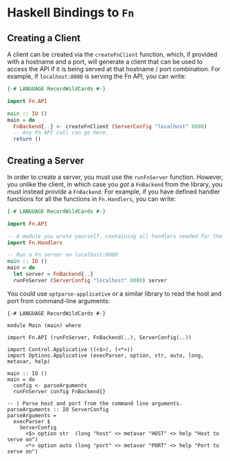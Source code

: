 # Haskell Bindings to `Fn`

## Creating a Client

A client can be created via the `createFnClient` function, which, if provided with a hostname and a port, will generate
a client that can be used to access the API if it is being served at that hostname / port combination. For example, if
`localhost:8080` is serving the Fn API, you can write:

```haskell
{-# LANGUAGE RecordWildCards #-}

import Fn.API

main :: IO ()
main = do
  FnBackend{..} <- createFnClient (ServerConfig "localhost" 8080)
  -- Any Fn API call can go here.
  return ()
```

## Creating a Server

In order to create a server, you must use the `runFnServer` function. However, you unlike the client, in which case you *got* a `FnBackend`
from the library, you must instead *provide* a `FnBackend`. For example, if you have defined handler functions for all the
functions in `Fn.Handlers`, you can write:

```haskell
{-# LANGUAGE RecordWildCards #-}

import Fn.API

-- A module you wrote yourself, containing all handlers needed for the FnBackend type.
import Fn.Handlers

-- Run a Fn server on localhost:8080
main :: IO ()
main = do
  let server = FnBackend{..}
  runFnServer (ServerConfig "localhost" 8080) server
```

You could use `optparse-applicative` or a similar library to read the host and port from command-line arguments:
```
{-# LANGUAGE RecordWildCards #-}

module Main (main) where

import Fn.API (runFnServer, FnBackend(..), ServerConfig(..))

import Control.Applicative ((<$>), (<*>))
import Options.Applicative (execParser, option, str, auto, long, metavar, help)

main :: IO ()
main = do
  config <- parseArguments
  runFnServer config FnBackend{}

-- | Parse host and port from the command line arguments.
parseArguments :: IO ServerConfig
parseArguments =
  execParser $
    ServerConfig
      <$> option str  (long "host" <> metavar "HOST" <> help "Host to serve on")
      <*> option auto (long "port" <> metavar "PORT" <> help "Port to serve on")
```
